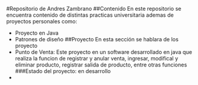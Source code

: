 #Repositorio de Andres Zambrano
##Contenido
En este repositorio se encuentra contenido de distintas practicas universitaria ademas de proyectos personales como:
* Proyecto en Java
* Patrones de diseño
##Proyecto
En esta sección se hablara de los proyecto
* Punto de Venta: Este proyecto en un software desarrollado en java que realiza la funcion de registrar y anular venta, ingresar, modifical y eliminar producto, registrar salida de producto, entre otras funciones 
###Estado del proyecto: en desarrollo
* 

